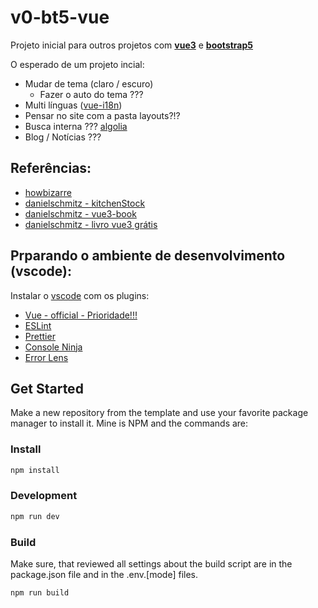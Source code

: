 # v0-bt5-vue
Projeto inicial para outros projetos com [__vue3__](https://vuejs.org/) e [__bootstrap5__](https://getbootstrap.com/)

O esperado de um projeto incial:
- Mudar de tema (claro / escuro)
  - Fazer o auto do tema ???
- Multi línguas ([vue-i18n](https://vue-i18n.intlify.dev/))
- Pensar no site com a pasta layouts?!?
- Busca interna ??? [algolia](https://www.algolia.com/developers)
- Blog / Notícias ???

## Referências:
- [howbizarre](https://github.com/howbizarre/starter-template-vue-3-bootstrap-5-sass-dark-theme-typescript)
- [danielschmitz - kitchenStock](https://github.com/danielschmitz/kitchenStock-vue3)
- [danielschmitz - vue3-book](https://github.com/danielschmitz/kitchen-app-vue3-book)
- [danielschmitz - livro vue3 grátis](https://leanpub.com/book-vue-br)

## Prparando o ambiente de desenvolvimento (vscode):
Instalar o [vscode](https://code.visualstudio.com/Download) com os plugins:
- [Vue - official - Prioridade!!!](https://marketplace.visualstudio.com/items?itemName=Vue.volar)
- [ESLint](https://marketplace.visualstudio.com/items?itemName=dbaeumer.vscode-eslint)
- [Prettier](https://marketplace.visualstudio.com/items?itemName=esbenp.prettier-vscode)
- [Console Ninja](https://marketplace.visualstudio.com/items?itemName=WallabyJs.console-ninja)
- [Error Lens](https://marketplace.visualstudio.com/items?itemName=usernamehw.errorlens)



## Get Started

Make a new repository from the template and use your favorite package manager to install it. Mine is NPM and the commands are:

### Install

```bash
npm install
```

### Development

```bash
npm run dev
```

### Build

Make sure, that reviewed all settings about the build script are in the package.json file and in the .env.[mode] files.

```bash
npm run build
```
